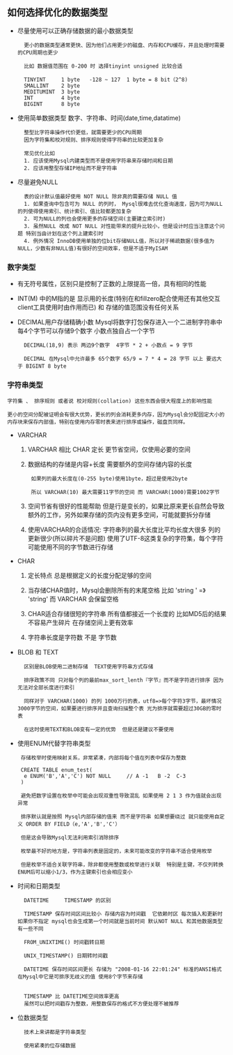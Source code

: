 ## 如何选择优化的数据类型

- 尽量使用可以正确存储数据的最小数据类型 

        更小的数据类型通常更快、因为他们占用更少的磁盘、内存和CPU缓存，并且处理时需要的CPU周期也更少
        
        比如 数据值范围在 0-200 时 选择tinyint unsigned 比较合适 

        TINYINT     1 byte   -128 ~ 127  1 byte = 8 bit（2^8)
        SMALLINT    2 byte   
        MEDITUMINT  3 byte
        INT         4 byte
        BIGINT      8 byte
        
- 使用简单数据类型   数字、字符串、时间(date,time,datatime)

        整型比字符串操作代价更低，就需要更少的CPU周期
        因为字符集和校对规则、排序规则使得字符串的比较更加复杂
        
        常见优化比如 
        1. 应该使用Mysql内建类型而不是使用字符串来存储时间和日期
        2. 应该用整型存储IP地址而不是字符串
        
- 尽量避免NULL

        表的设计默认值最好使用 NOT NULL 除非真的需要存储 NULL 值
        1. 如果查询中包含可为 NULL 的列时， Mysql很难去优化查询速度，因为可为NULL的列使得使用索引、统计索引、值比较都更加复杂
        2. 可为NULL的列也会使用更多的存储空间(主要建立索引时)
        3. 虽然NULL 改成 NOT NULL 对性能带来的提升比较小，但是设计时应当注意这个问题 特别当由计划在这个列上建索引时
        4. 例外情况 InnoDB使用单独的位bit存储NULL值，所以对于稀疏数据(很多值为NULL，少数有非NULL值)有很好的空间效率，但是不适于MyISAM


### 数字类型

- 有无符号属性，区别只是控制了正数的上限提高一倍，具有相同的性能
    
- INT(M) 中的M指的是 显示用的长度(特别在和fillzero配合使用还有其他交互client工具使用时由作用而已) 和 存储的值范围没有任何关系
    
- DECIMAL用户存储精确小数 Mysql将数字打包保存进入一个二进制字符串中 每4个字节可以存储9个数字 小数点独自占一个字节

        DECIMAL(18,9) 表示 两边9个数字  4字节 * 2 + 小数点 = 9 字节
        
        DECIMAL 在Mysql中允许最多 65个数字 65/9 = 7 * 4 = 28 字节 以上 要远大于 BIGINT 8 byte

### 字符串类型

    字符集 、 排序规则 或者说 校对规则(collation) 这些东西会很大程度上的影响性能
    
    更小的空间分配被证明会有很大优势，更长的列会消耗更多内存，因为Mysql会分配固定大小的内存块来保存内部值，特别在使用内存零时表来进行排序或操作，磁盘页同样。
    
- VARCHAR    
    1. VARCHAR 相比 CHAR 定长 更节省空间，仅使用必要的空间
    
    2. 数据结构的存储是内容+长度  需要额外的空间存储内容的长度 
    
            如果列的最大长度在(0-255 byte)使用1byte，超过是使用2byte
            
            所以 VARCHAR(10) 最大需要11字节的空间 而 VARCHAR(1000)需要1002字节
            
    3. 空间节省有很好的性能帮助 但是行是变长的，如果比原来更长自然会导致额外的工作，另外如果存储的页内没有更多空间，可能就要拆分存储
    
    4. 使用VARCHAR的合适情况: 字符串列的最大长度比平均长度大很多 列的更新很少(所以碎片不是问题) 使用了UTF-8这类复杂的字符集，每个字符可能使用不同的字节数进行存储
    
- CHAR
    1. 定长特点 总是根据定义的长度分配足够的空间
    
    2. 当存储CHAR值时，Mysql会删除所有的末尾空格 比如 'string    ' =》 'string' 而 VARCHAR 会保留空格
   
    3. CHAR适合存储很短的字符串 所有值都接近一个长度的 比如MD5后的结果  不容易产生碎片 在存储空间上更有效率
    
    4. 字符串长度是字符数 不是 字节数
    
- BLOB 和 TEXT 
    
        区别是BLOB使用二进制存储  TEXT使用字符串方式存储
        
        排序政策不同 只对每个列的最前max_sort_lenth『字节』而不是字符进行排序 因为无法对全部长度进行索引
        
        同样对于 VARCHAR(1000) 的列 1000万行的表，utf8=>每个字符3字节，最坏情况 3000字节的空间，如果要进行排序并且查询扫描整个表 光为排序就需要超过30GB的零时表
        
        在这时使用TEXT和BLOB变有一定的优势  但是还是建议不要使用
        
- 使用ENUM代替字符串类型

       存储枚举时使用映射关系，非常紧凑，内部将每个值在列表中保存为整数
       
       CREATE TABLE enum_test(
        e ENUM('B','A','C') NOT NULL     // A -1   B -2  C-3
       )
      
       避免把数字设置在枚举中可能会出现双重性导致混乱 如果使用 2 1 3 作为值就会出现异常
       
       排序默认就是按照 Mysql内部存储的值来 而不是字符串 如果想要绕过 就只能使用自定义 ORDER BY FIELD（e,'A','B','C'）
       
       但是这会导致Mysql无法利用索引消除排序
       
       枚举最不好的地方是，字符串列表是固定的，未来可能改变的字符串不适合使用枚举
       
       但是枚举不适合关联字符串，除非都使用整数或枚举进行关联  特别是主键，不仅列转换ENUM后可以缩小1/3，作为主键索引也会相应变小
       
- 时间和日期类型

        DATETIME     TIMESTAMP 的区别
        
        TIMESTAMP 保存时间区间比较小 存储内容为时间戳  它依赖时区 每次插入和更新时如果你不指定 mysql也会生成第一个时间就是当前时间 默认NOT NULL 和其他数据类型有一些不同
        
        FROM_UNIXTIME() 时间戳转日期
        
        UNIX_TIMESTAMP() 日期转时间戳
        
        DATETIME 保存时间区间更长 存储为 "2008-01-16 22:01:24" 标准的ANSI格式 在Mysql中它是可排序无歧义的值 使用8个字节来存储
        
        
        TIMESTAMP 比 DATETIME空间效率更高
        虽然可以把时间戳存为整数，用整数保存的格式不方便处理不被推荐
        
- 位数据类型

        技术上来讲都是字符串类型
        
        使用紧凑的位存储数据        
                
        
        
        
               
       

    

       
    
    
    

































  
        
        